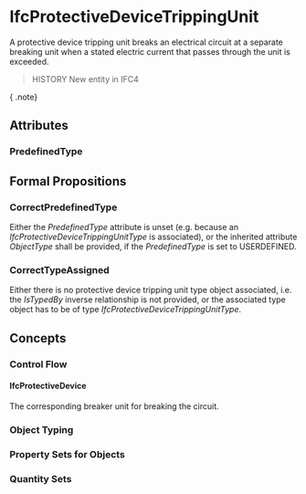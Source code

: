 # IfcProtectiveDeviceTrippingUnit

A protective device tripping unit breaks an electrical circuit at a separate breaking unit when a stated electric current that passes through the unit is exceeded.
<!-- end of short definition -->

> HISTORY New entity in IFC4

{ .note}
>

## Attributes

### PredefinedType


## Formal Propositions

### CorrectPredefinedType
Either the _PredefinedType_ attribute is unset (e.g. because an _IfcProtectiveDeviceTrippingUnitType_ is associated), or the inherited attribute _ObjectType_ shall be provided, if the _PredefinedType_ is set to USERDEFINED.

### CorrectTypeAssigned
Either there is no protective device tripping unit type object associated, i.e. the _IsTypedBy_ inverse relationship is not provided, or the associated type object has to be of type _IfcProtectiveDeviceTrippingUnitType_.

## Concepts

### Control Flow



#### IfcProtectiveDevice

The corresponding breaker unit for breaking the circuit.

### Object Typing



### Property Sets for Objects



### Quantity Sets



